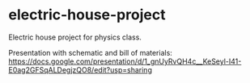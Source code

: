 # electric-house-project

Electric house project for physics class.

Presentation with schematic and bill of materials:
https://docs.google.com/presentation/d/1_gnUyRvQH4c__KeSeyl-I41-E0ag2GFSqALDegjzQO8/edit?usp=sharing
